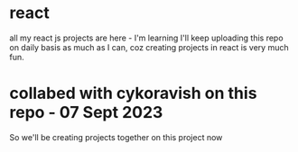 # react
all my react js projects are here - I'm learning
I'll keep uploading this repo on daily basis as much as I can, coz creating projects in react is very much fun.
# collabed with cykoravish on this repo - 07 Sept 2023
So we'll be creating projects together on this project now
